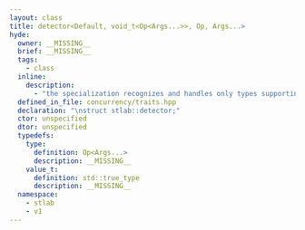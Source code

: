 ```yaml
---
layout: class
title: detector<Default, void_t<Op<Args...>>, Op, Args...>
hyde:
  owner: __MISSING__
  brief: __MISSING__
  tags:
    - class
  inline:
    description:
      - "the specialization recognizes and handles only types supporting Op:"
  defined_in_file: concurrency/traits.hpp
  declaration: "\nstruct stlab::detector;"
  ctor: unspecified
  dtor: unspecified
  typedefs:
    type:
      definition: Op<Args...>
      description: __MISSING__
    value_t:
      definition: std::true_type
      description: __MISSING__
  namespace:
    - stlab
    - v1
---
```

